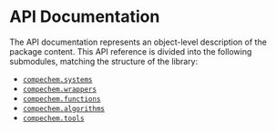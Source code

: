 # API Documentation

The API documentation represents an object-level description of the package content.
This API reference is divided into the following submodules, matching the structure of the library:

* [`compechem.systems`](API-systems)
* [`compechem.wrappers`](API-wrappers)
* [`compechem.functions`](API-functions)
* [`compechem.algorithms`](API-algorithms)
* [`compechem.tools`](API-tools)

